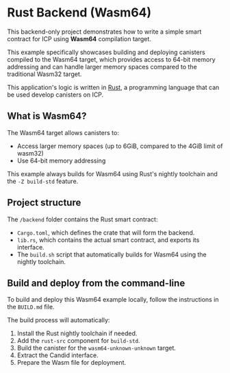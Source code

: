# Rust Backend (Wasm64)

This backend-only project demonstrates how to write a simple smart contract for ICP using **Wasm64** compilation target.

This example specifically showcases building and deploying canisters compiled to the Wasm64 target, which provides access to 64-bit memory addressing and can handle larger memory spaces compared to the traditional Wasm32 target.

This application's logic is written in [Rust](https://internetcomputer.org/docs/building-apps/developer-tools/cdks/rust/intro-to-rust), a programming language that can be used develop canisters on ICP.

## What is Wasm64?

The Wasm64 target allows canisters to:
- Access larger memory spaces (up to 6GiB, compared to the 4GiB limit of wasm32)
- Use 64-bit memory addressing

This example always builds for Wasm64 using Rust's nightly toolchain and the `-Z build-std` feature.

## Project structure

The `/backend` folder contains the Rust smart contract:

- `Cargo.toml`, which defines the crate that will form the backend.
- `lib.rs`, which contains the actual smart contract, and exports its interface.
- The `build.sh` script that automatically builds for Wasm64 using the nightly toolchain.

## Build and deploy from the command-line

To build and deploy this Wasm64 example locally, follow the instructions in the `BUILD.md` file.

The build process will automatically:
1. Install the Rust nightly toolchain if needed.
2. Add the `rust-src` component for `build-std`.
3. Build the canister for the `wasm64-unknown-unknown` target.
4. Extract the Candid interface.
5. Prepare the Wasm file for deployment.

